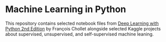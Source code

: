 # Machine Learning in Python
This repository contains selected notebook files from [Deep Learning with Python 2nd Edition](https://www.manning.com/books/deep-learning-with-python) by François Chollet alongside selected Kaggle projects about supervised, unsupervised, and self-supervised machine leaning.
